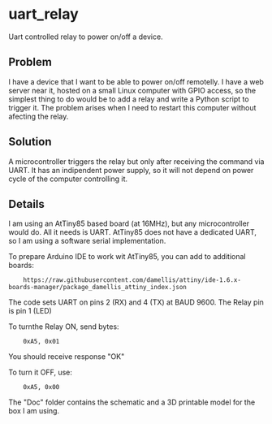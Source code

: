 # uart_relay

Uart controlled relay to power on/off a device.

## Problem

I have a device that I want to be able to power on/off remotelly. I have a web server near it, hosted on a small Linux computer with GPIO access, so the simplest thing to do would be to add a relay and write a Python script to trigger it. The problem arises when I need to restart this computer without afecting the relay.

## Solution

A microcontroller triggers the relay but only after receiving the command via UART. It has an indipendent power supply, so it will not depend on power cycle of the computer controlling it.

## Details

I am using an AtTiny85 based board (at 16MHz), but any microcontroller would do. All it needs is UART. AtTiny85 does not have a dedicated UART, so I am using a software serial implementation.

To prepare Arduino IDE to work wit AtTiny85, you can add to additional boards:

        https://raw.githubusercontent.com/damellis/attiny/ide-1.6.x-boards-manager/package_damellis_attiny_index.json

The code sets UART on pins 2 (RX) and 4 (TX) at BAUD 9600. The Relay pin is pin 1 (LED)

To turnthe Relay ON, send bytes:

        0xA5, 0x01

You should receive response "OK"

To turn it OFF, use:

        0xA5, 0x00

The "Doc" folder contains the schematic and a 3D printable model for the box I am using.
